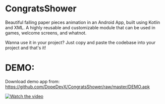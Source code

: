 # CongratsShower
Beautiful falling paper pieces animation in an Android App, built using Kotlin and XML. A highly reusable and customizable module that can be used in games, welcome screens, and whatnot.

Wanna use it in your project? Just copy and paste the codebase into your project and that's it!

# DEMO:

Download demo app from: https://github.com/DopeDevX/CongratsShower/raw/master/DEMO.apk

[![Watch the video](https://i.stack.imgur.com/ezpUI.gif)](https://youtu.be/vt5fpE0bzSY)
